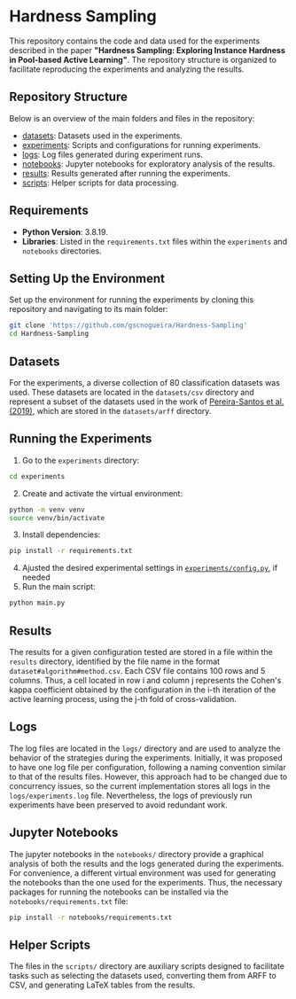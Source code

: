 # Hardness Sampling

This repository contains the code and data used for the experiments described in the paper **"Hardness Sampling: Exploring Instance Hardness in Pool-based Active Learning"**. 
The repository structure is organized to facilitate reproducing the experiments and analyzing the results.

## Repository Structure

Below is an overview of the main folders and files in the repository:
- [datasets](datasets/): Datasets used in the experiments.
- [experiments](experiments/): Scripts and configurations for running experiments.
- [logs](logs/): Log files generated during experiment runs.
- [notebooks](notebooks/): Jupyter notebooks for exploratory analysis of the results.
- [results](results/): Results generated after running the experiments.
- [scripts](scripts/): Helper scripts for data processing.

## Requirements

- **Python Version**: 3.8.19.
- **Libraries**: Listed in the `requirements.txt` files within the `experiments` and `notebooks` directories.

## Setting Up the Environment

Set up the environment for running the experiments by cloning this repository and navigating to its main folder:

```bash
git clone 'https://github.com/gscnogueira/Hardness-Sampling'
cd Hardness-Sampling
```

## Datasets


For the experiments, a diverse collection of 80 classification datasets was used. These datasets are located in the `datasets/csv` directory and represent a subset of the datasets used in the work of [Pereira-Santos et al. (2019)](https://doi.org/10.1016/j.neucom.2017.05.105), which are stored in the `datasets/arff` directory.

## Running the Experiments

1. Go to the `experiments` directory:
```bash
cd experiments
```
2. Create and activate the virtual environment:
```bash
python -m venv venv
source venv/bin/activate
```
3. Install dependencies:
```bash
pip install -r requirements.txt
```
4. Ajusted the desired experimental settings in [`experiments/config.py`](experiments/config.py), if needed
5. Run the main script:
```bash
python main.py
```

## Results

The results for a given configuration tested are stored in a file within the `results` directory, identified by the file name in the format `dataset#algorithm#method.csv`.
Each CSV file contains 100 rows and 5 columns.
Thus, a cell located in row i and column j represents the Cohen's kappa coefficient obtained by the configuration in the i-th iteration of the active learning process, using the j-th fold of cross-validation.

## Logs


The log files are located in the `logs/` directory and are used to analyze the behavior of the strategies during the experiments.
Initially, it was proposed to have one log file per configuration, following a naming convention similar to that of the results files.
However, this approach had to be changed due to concurrency issues, so the current implementation stores all logs in the `logs/experiments.log` file.
Nevertheless, the logs of previously run experiments have been preserved to avoid redundant work.

## Jupyter Notebooks

The jupyter notebooks in the `notebooks/` directory provide a graphical analysis of both the results and the logs generated during the experiments.
For convenience, a different virtual environment was used for generating the notebooks than the one used for the experiments.
Thus, the necessary packages for running the notebooks can be installed via the `notebooks/requirements.txt` file:

```bash
pip install -r notebooks/requirements.txt
```

## Helper Scripts

The files in the `scripts/` directory are auxiliary scripts designed to facilitate tasks such as selecting the datasets used, converting them from ARFF to CSV, and generating LaTeX tables from the results.
